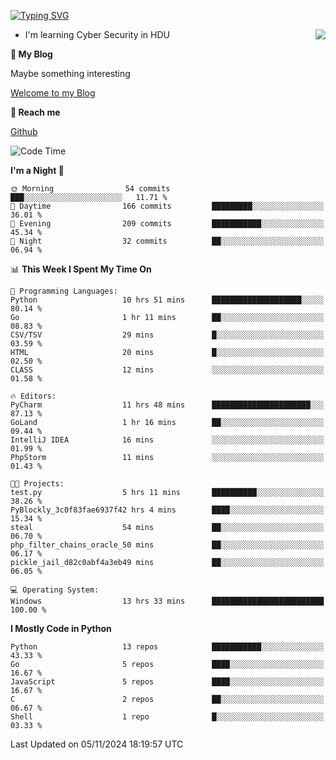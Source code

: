 [![Typing SVG](https://readme-typing-svg.herokuapp.com?font=Fira+Code&pause=1000&random=false&width=450&height=60&lines=Hello+%F0%9F%91%8B%F0%9F%8F%BB;I'm+JBNRZ)](https://git.io/typing-svg)

<a href="#">
  <img align="right" src="https://github-readme-stats.vercel.app/api?username=JBNRZ&show_icons=true&bg_color=15,f2f7fd,E0EAFC" />
</a>

- I'm learning Cyber Security in HDU

 **🌱 My Blog**

Maybe something interesting

[Welcome to my Blog](https://jbnrz.com.cn/)

 **💬 Reach me** 

[Github](https://github.com/JBNRZ)


<!--START_SECTION:waka-->
![Code Time](http://img.shields.io/badge/Code%20Time-731%20hrs%2028%20mins-blue)

**I'm a Night 🦉** 

```text
🌞 Morning                54 commits          ███░░░░░░░░░░░░░░░░░░░░░░   11.71 % 
🌆 Daytime                166 commits         █████████░░░░░░░░░░░░░░░░   36.01 % 
🌃 Evening                209 commits         ███████████░░░░░░░░░░░░░░   45.34 % 
🌙 Night                  32 commits          ██░░░░░░░░░░░░░░░░░░░░░░░   06.94 % 
```


📊 **This Week I Spent My Time On** 

```text
💬 Programming Languages: 
Python                   10 hrs 51 mins      ████████████████████░░░░░   80.14 % 
Go                       1 hr 11 mins        ██░░░░░░░░░░░░░░░░░░░░░░░   08.83 % 
CSV/TSV                  29 mins             █░░░░░░░░░░░░░░░░░░░░░░░░   03.59 % 
HTML                     20 mins             █░░░░░░░░░░░░░░░░░░░░░░░░   02.50 % 
CLASS                    12 mins             ░░░░░░░░░░░░░░░░░░░░░░░░░   01.58 % 

🔥 Editors: 
PyCharm                  11 hrs 48 mins      ██████████████████████░░░   87.13 % 
GoLand                   1 hr 16 mins        ██░░░░░░░░░░░░░░░░░░░░░░░   09.44 % 
IntelliJ IDEA            16 mins             ░░░░░░░░░░░░░░░░░░░░░░░░░   01.99 % 
PhpStorm                 11 mins             ░░░░░░░░░░░░░░░░░░░░░░░░░   01.43 % 

🐱‍💻 Projects: 
test.py                  5 hrs 11 mins       ██████████░░░░░░░░░░░░░░░   38.26 % 
PyBlockly_3c0f83fae6937f42 hrs 4 mins        ████░░░░░░░░░░░░░░░░░░░░░   15.34 % 
steal                    54 mins             ██░░░░░░░░░░░░░░░░░░░░░░░   06.70 % 
php_filter_chains_oracle_50 mins             ██░░░░░░░░░░░░░░░░░░░░░░░   06.17 % 
pickle_jail_d82c0abf4a3eb49 mins             ██░░░░░░░░░░░░░░░░░░░░░░░   06.05 % 

💻 Operating System: 
Windows                  13 hrs 33 mins      █████████████████████████   100.00 % 
```

**I Mostly Code in Python** 

```text
Python                   13 repos            ███████████░░░░░░░░░░░░░░   43.33 % 
Go                       5 repos             ████░░░░░░░░░░░░░░░░░░░░░   16.67 % 
JavaScript               5 repos             ████░░░░░░░░░░░░░░░░░░░░░   16.67 % 
C                        2 repos             ██░░░░░░░░░░░░░░░░░░░░░░░   06.67 % 
Shell                    1 repo              █░░░░░░░░░░░░░░░░░░░░░░░░   03.33 % 
```




 Last Updated on 05/11/2024 18:19:57 UTC
<!--END_SECTION:waka-->
